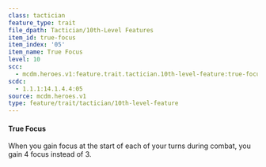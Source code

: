 ```yaml
---
class: tactician
feature_type: trait
file_dpath: Tactician/10th-Level Features
item_id: true-focus
item_index: '05'
item_name: True Focus
level: 10
scc:
  - mcdm.heroes.v1:feature.trait.tactician.10th-level-feature:true-focus
scdc:
  - 1.1.1:14.1.4.4:05
source: mcdm.heroes.v1
type: feature/trait/tactician/10th-level-feature
---
```


#### True Focus

When you gain focus at the start of each of your turns during combat, you gain 4 focus instead of 3.
